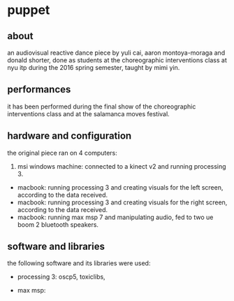 # puppet

## about

an audiovisual reactive dance piece by yuli cai, aaron montoya-moraga and donald shorter, done as students at the choreographic interventions class at nyu itp during the 2016 spring semester, taught by mimi yin.

## performances

it has been performed during the final show of the choreographic interventions class and at the salamanca moves festival.

## hardware and configuration

the original piece ran on 4 computers:

1. msi windows machine: connected to a kinect v2 and running processing 3.
* macbook: running processing 3 and creating visuals for the left screen, according to the data received.
* macbook: running processing 3 and creating visuals for the right screen, according to the data received.
* macbook: running max msp 7 and manipulating audio, fed to two ue boom 2 bluetooth speakers.

## software and libraries

the following software and its libraries were used:

* processing 3: oscp5, toxiclibs, 

* max msp:
